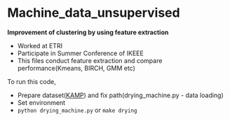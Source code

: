 # Machine_data_unsupervised
**Improvement of clustering by using feature extraction**
* Worked at ETRI
* Participate in Summer Conference of IKEEE
* This files conduct feature extraction and compare performance(Kmeans, BIRCH, GMM etc)

To run this code,
* Prepare dataset([KAMP](https://www.kamp-ai.kr/front/dataset/AiDataDetail.jsp?AI_SEARCH=&page=1&DATASET_SEQ=11&EQUIP_SEL=&FILE_TYPE_SEL=&GUBUN_SEL=&WDATE_SEL=)) and fix path(drying_machine.py - data loading)
* Set environment
* ```python drying_machine.py``` or ```make drying```
